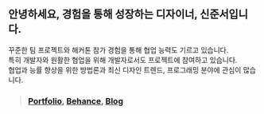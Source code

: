 ## 안녕하세요, 경험을 통해 성장하는 디자이너, 신준서입니다.
꾸준한 팀 프로젝트와 해커톤 참가 경험을 통해 협업 능력도 기르고 있습니다.<br>
특히 개발자와 원활한 협업을 위해 개발자로서도 프로젝트에 참여하고 있습니다.<br>
협업과 능률 향상을 위한 방법론과 최신 디자인 트렌드, 프로그래밍 분야에 관심이 많습니다.<br>
> ### [Portfolio](https://bit.ly/qodldks), [Behance](https://www.behance.net/66c34071), [Blog](https://velog.io/@baeian)

